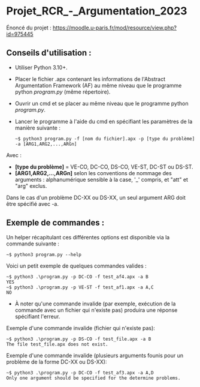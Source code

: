# Projet_RCR_-_Argumentation_2023

Énoncé du projet :
https://moodle.u-paris.fr/mod/resource/view.php?id=975445  

## Conseils d'utilisation :
- Utiliser Python 3.10+.  
- Placer le fichier .apx contenant les informations de l'Abstract Argumentation Framework (AF) au même niveau que le programme python *program.py* (même répertoire).  
-  Ouvrir un cmd et se placer au même niveau que le programme python *program.py*.

- Lancer le programme à l'aide du cmd en spécifiant les paramètres de la manière suivante :

      ~$ python3 program.py -f [nom du fichier].apx -p [type du problème] -a [ARG1,ARG2,...,ARGn]
 

Avec :
-   **[type du problème]** = VE-CO, DC-CO, DS-CO, VE-ST, DC-ST ou DS-ST.  
-   **[ARG1,ARG2,...,ARGn]** selon les conventions de nommage des arguments : alphanumérique sensible à la case, '_' compris, et "att" et "arg" exclus.

Dans le cas d'un problème DC-XX ou DS-XX, un seul argument ARG doit être spécifié avec -a.  

## Exemple de commandes :
Un helper récapitulant ces différentes options est disponible via la commande suivante :

    ~$ python3 program.py --help

Voici un petit exemple de quelques commandes valides :

    ~$ python3 .\program.py -p DC-CO -f test_af4.apx -a B
    YES
    ~$ python3 .\program.py -p VE-ST -f test_af1.apx -a A,C
    NO

* À noter qu'une commande invalide (par exemple, exécution de la commande avec un fichier qui n'existe pas) produira une réponse spécifiant l'erreur.

Exemple d'une commande invalide (fichier qui n'existe pas):

    ~$ python3 .\program.py -p DS-CO -f test_file.apx -a B
    The file test_file.apx does not exist.      

Exemple d'une commande invalide (plusieurs arguments founis pour un problème de la forme DC-XX ou DS-XX):

    ~$ python3 .\program.py -p DC-CO -f test_af3.apx -a A,D
    Only one argument should be specified for the determine problems.   
